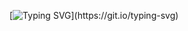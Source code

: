 <!--
**eduardoramiro27/eduardoramiro27** is a ✨ _special_ ✨ repository because its `README.md` (this file) appears on your GitHub profile.

Here are some ideas to get you started:

- 🔭 I’m currently working on ...
- 🌱 I’m currently learning ...
- 👯 I’m looking to collaborate on ...
- 🤔 I’m looking for help with ...
- 💬 Ask me about ...
- 📫 How to reach me: ...
- 😄 Pronouns: ...
- ⚡ Fun fact: ...
-->

[![Typing SVG](https://readme-typing-svg.herokuapp.com?font=Fira+Code&pause=1000&width=435&lines=Hello,+My+name+is+Eduardo;23+years+old;I'm+from+Brazil;Data+Scientist+Student;Welcome+to+my+profile!)](https://git.io/typing-svg)
